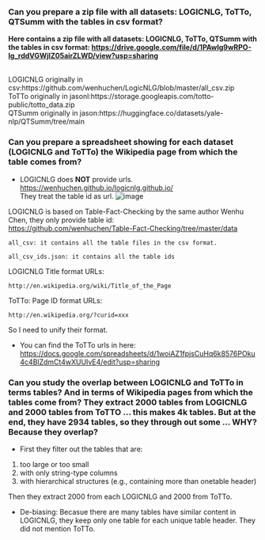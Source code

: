 ### Can you prepare a zip file with all datasets: LOGICNLG, ToTTo, QTSumm with the tables in csv format?

**Here contains a zip file with all datasets: LOGICNLG, ToTTo, QTSumm with the tables in csv format:
https://drive.google.com/file/d/1PAwlg9wRPO-lg_rddVGWjIZ05airZLWD/view?usp=sharing**


<br/>
LOGICNLG originally in csv:https://github.com/wenhuchen/LogicNLG/blob/master/all_csv.zip<br/>
ToTTo  originally in jasonl:https://storage.googleapis.com/totto-public/totto_data.zip<br/>
QTSumm  originally  in jason:https://huggingface.co/datasets/yale-nlp/QTSumm/tree/main


### Can you prepare a spreadsheet showing for each dataset (LOGICNLG and ToTTo) the Wikipedia page from which the table comes from?

- LOGICNLG does **NOT** provide urls. 
 https://wenhuchen.github.io/logicnlg.github.io/
 <br/>They treat the table id as url.
 ![image](https://github.com/Bluebear77/Intern_ECLADATTA/assets/119409649/dd0d2694-7933-4021-8afa-452b82201403)
 
 LOGICNLG is based on Table-Fact-Checking by the same author Wenhu Chen, they only provide table id:
 <br/>https://github.com/wenhuchen/Table-Fact-Checking/tree/master/data
 
 ```
 all_csv: it contains all the table files in the csv format.
 
 all_csv_ids.json: it contains all the table ids
 ```


LOGICNLG Title format URLs:
```
http://en.wikipedia.org/wiki/Title_of_the_Page
```

ToTTo: Page ID format URLs:
```
http://en.wikipedia.org/?curid=xxx
```

So I need to unify their format.

- You can find the ToTTo urls in here:<br/>
  https://docs.google.com/spreadsheets/d/1woiAZ1fpjsCuHq6k8576POku4c4BlZdmCt4wXUUIvE4/edit?usp=sharing


### Can you study the overlap between LOGICNLG and ToTTo in terms tables? And in terms of Wikipedia pages from which the tables come from? They extract 2000 tables from LOGICNLG and 2000 tables from ToTTO ... this makes 4k tables. But at the end, they have 2934 tables, so they through out some ... WHY? Because they overlap?

- First they filter out the tables that are:
1) too large or too small
2) with only string-type columns
3) with hierarchical structures (e.g., containing more than onetable header)

Then they extract 2000 from each LOGICNLG and 2000 from ToTTo.

- De-biasing: Becasue there are many tables have similar content in LOGICNLG, they keep only one table for each unique table header. They did not mention ToTTo.

